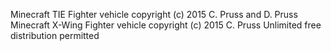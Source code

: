 Minecraft TIE Fighter vehicle copyright (c) 2015 C. Pruss and D. Pruss
Minecraft X-Wing Fighter vehicle copyright (c) 2015 C. Pruss
Unlimited free distribution permitted
